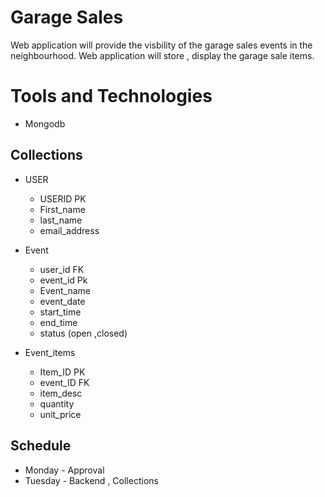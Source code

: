 # Garage Sales 
Web  application will provide the  visbility 
of the garage sales events in the neighbourhood.
Web application will store , display the garage sale items.

# Tools and Technologies
- Mongodb

## Collections

- USER
  - USERID PK
  - First_name
  - last_name
  - email_address

- Event 
    - user_id  FK
    - event_id Pk
    - Event_name
    - event_date
    - start_time
    - end_time
    - status  (open ,closed)

- Event_items
    
    - Item_ID PK
    - event_ID FK
    - item_desc
    - quantity
    - unit_price 


## Schedule

 - Monday - Approval
 - Tuesday - Backend , Collections
 